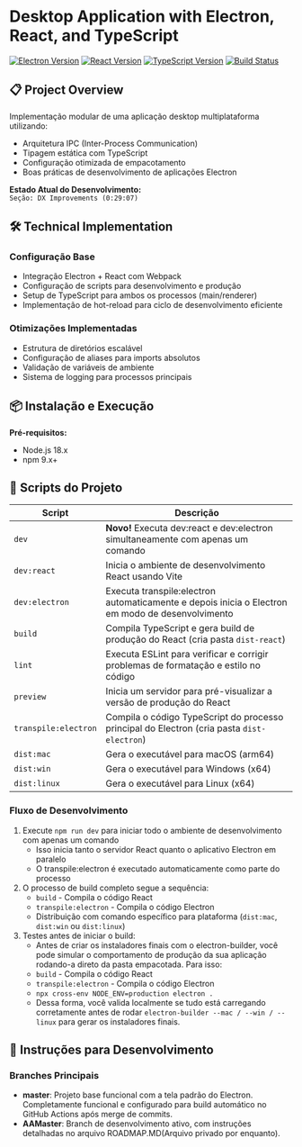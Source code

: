 # Desktop Application with Electron, React, and TypeScript

[![Electron Version](https://img.shields.io/badge/Electron-23.0.0-blue.svg)](https://www.electronjs.org/)
[![React Version](https://img.shields.io/badge/React-18.2.0-%2361DAFB.svg)](https://react.dev/)
[![TypeScript Version](https://img.shields.io/badge/TypeScript-5.0.2-%23007ACC.svg)](https://www.typescriptlang.org/)
[![Build Status](https://img.shields.io/badge/build-passing-brightgreen.svg)]()

## 📋 Project Overview

Implementação modular de uma aplicação desktop multiplataforma utilizando:

- Arquitetura IPC (Inter-Process Communication)
- Tipagem estática com TypeScript
- Configuração otimizada de empacotamento
- Boas práticas de desenvolvimento de aplicações Electron

**Estado Atual do Desenvolvimento:**  
`Seção: DX Improvements (0:29:07)`

## 🛠️ Technical Implementation

### Configuração Base
- Integração Electron + React com Webpack
- Configuração de scripts para desenvolvimento e produção
- Setup de TypeScript para ambos os processos (main/renderer)
- Implementação de hot-reload para ciclo de desenvolvimento eficiente

### Otimizações Implementadas
- Estrutura de diretórios escalável
- Configuração de aliases para imports absolutos
- Validação de variáveis de ambiente
- Sistema de logging para processos principais

## 📦 Instalação e Execução

**Pré-requisitos:**
- Node.js 18.x
- npm 9.x+

## 🚀 Scripts do Projeto

| Script | Descrição |
|--------|-----------|
| `dev` | **Novo!** Executa dev:react e dev:electron simultaneamente com apenas um comando |
| `dev:react` | Inicia o ambiente de desenvolvimento React usando Vite |
| `dev:electron` | Executa transpile:electron automaticamente e depois inicia o Electron em modo de desenvolvimento |
| `build` | Compila TypeScript e gera build de produção do React (cria pasta `dist-react`) |
| `lint` | Executa ESLint para verificar e corrigir problemas de formatação e estilo no código |
| `preview` | Inicia um servidor para pré-visualizar a versão de produção do React |
| `transpile:electron` | Compila o código TypeScript do processo principal do Electron (cria pasta `dist-electron`) |
| `dist:mac` | Gera o executável para macOS (arm64) |
| `dist:win` | Gera o executável para Windows (x64) |
| `dist:linux` | Gera o executável para Linux (x64) |

### Fluxo de Desenvolvimento
1. Execute `npm run dev` para iniciar todo o ambiente de desenvolvimento com apenas um comando
   - Isso inicia tanto o servidor React quanto o aplicativo Electron em paralelo
   - O transpile:electron é executado automaticamente como parte do processo
2. O processo de build completo segue a sequência:
   - `build` - Compila o código React
   - `transpile:electron` - Compila o código Electron
   - Distribuição com comando específico para plataforma (`dist:mac`, `dist:win` ou `dist:linux`)
3. Testes antes de iniciar o build:
   - Antes de criar os instaladores finais com o electron-builder, você pode simular o comportamento de produção da sua aplicação rodando-a direto da pasta empacotada. Para isso: 
   - `build` - Compila o código React
   - `transpile:electron` - Compila o código Electron
   - `npx cross-env NODE_ENV=production electron .`
   - Dessa forma, você valida localmente se tudo está carregando corretamente antes de rodar `electron-builder --mac / --win / --linux` para gerar os instaladores finais.

## 🔀 Instruções para Desenvolvimento

### Branches Principais
- **master**: Projeto base funcional com a tela padrão do Electron. Completamente funcional e configurado para build automático no GitHub Actions após merge de commits.
- **AAMaster**: Branch de desenvolvimento ativo, com instruções detalhadas no arquivo ROADMAP.MD(Arquivo privado por enquanto).
